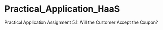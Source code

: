 # Practical_Application_HaaS
Practical Application Assignment 5.1: Will the Customer Accept the Coupon?
